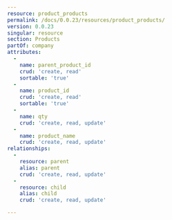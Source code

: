 ```yaml
---
resource: product_products
permalink: /docs/0.0.23/resources/product_products/
version: 0.0.23
singular: resource
section: Products
partOf: company
attributes:
  -
    name: parent_product_id
    crud: 'create, read'
    sortable: 'true'
  -
    name: product_id
    crud: 'create, read'
    sortable: 'true'
  -
    name: qty
    crud: 'create, read, update'
  -
    name: product_name
    crud: 'create, read, update'
relationships:
  -
    resource: parent
    alias: parent
    crud: 'create, read, update'
  -
    resource: child
    alias: child
    crud: 'create, read, update'

---
```

